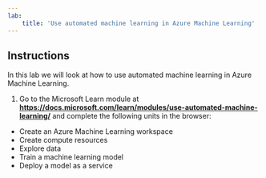 ```yaml
---
lab:
    title: 'Use automated machine learning in Azure Machine Learning'
---
```


## Instructions
In this lab we will look at how to use automated machine learning in Azure Machine Learning.

1.	Go to the Microsoft Learn module at **https://docs.microsoft.com/learn/modules/use-automated-machine-learning/** and complete the following units in the browser: 

- Create an Azure Machine Learning workspace
- Create compute resources
- Explore data 
- Train a machine learning model 
- Deploy a model as a service 
